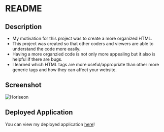 # README

## Description

- My motivation for this project was to create a more organized HTML.
- This project was created so that other coders and viewers are able to understand the code more easily.
- Having a more organzied code is not only more appealing but it also is helpful if there are bugs.
- I learned which HTML tags are more useful/appropriate than other more generic tags and how they can affect your website.


## Screenshot

![Horiseon](assets/images/Horiseon%20webpage%20screenshot.png)

## Deployed Application

You can view my deployed application [here](https://amandagl1.github.io/Challenge-1-Horiseon/)!
